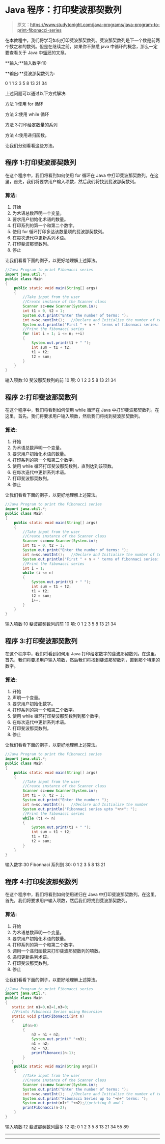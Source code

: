 # Java 程序：打印斐波那契数列

> 原文：<https://www.studytonight.com/java-programs/java-program-to-print-fibonacci-series>

在本教程中，我们将学习如何打印斐波那契数列。斐波那契数列是下一个数是前两个数之和的数列。但是在继续之前，如果你不熟悉 java 中循环的概念，那么一定要查看关于 Java 中[循环](https://www.studytonight.com/java/loops-in-java.php)的文章。

**输入:**输入数字:10

**输出:**斐波那契数列为:

0 1 1 2 3 5 8 13 21 34

上述问题可以通过以下方式解决:

方法 1:使用 for 循环

方法 2:使用 while 循环

方法 3:打印给定数量的系列

方法 4:使用递归函数。

让我们分别看看这些方法。

## 程序 1:打印斐波那契数列

在这个程序中，我们将看到如何使用 for 循环在 Java 中打印斐波那契数列。在这里，首先，我们将要求用户输入项数，然后我们将找到斐波那契数列。

### 算法:

1.  开始
2.  为术语总数声明一个变量。
3.  要求用户初始化术语的数量。
4.  打印系列的第一个和第二个数字。
5.  使用 for 循环打印多达该数量项的斐波那契数列。
6.  在每次迭代中更新系列术语。
7.  打印斐波那契数列。
8.  停止

让我们看看下面的例子，以更好地理解上述算法。

```java
//Java Program to print Fibonacci series
import java.util.*;
public class Main
{
    public static void main(String[] args) 
    {
        //Take input from the user
        //Create instance of the Scanner class
        Scanner sc=new Scanner(System.in);
        int t1 = 0, t2 = 1;
        System.out.print("Enter the number of terms: ");
        int n=sc.nextInt();   //Declare and Initialize the number of terms
        System.out.println("First " + n + " terms of fibonnaci series: ");
        //Print the fibonacci series
        for (int i = 1; i <= n; ++i)
        {
            System.out.print(t1 + " ");
            int sum = t1 + t2;
            t1 = t2;
            t2 = sum;
        }
    }
}
```

输入项数:10
斐波那契数列的前 10 项:
0 1 2 3 5 8 13 21 34

## 程序 2:打印斐波那契数列

在这个程序中，我们将看到如何使用 while 循环在 Java 中打印斐波那契数列。在这里，首先，我们将要求用户输入项数，然后我们将找到斐波那契数列。

### 算法:

1.  开始
2.  为术语总数声明一个变量。
3.  要求用户初始化术语的数量。
4.  打印系列的第一个和第二个数字。
5.  使用 while 循环打印斐波那契数列，直到达到该项数。
6.  在每次迭代中更新系列术语。
7.  打印斐波那契数列。
8.  停止

让我们看看下面的例子，以更好地理解上述算法。

```java
//Java Program to print the Fibonacci series
import java.util.*;
public class Main
{
    public static void main(String[] args) 
    {
        //Take input from the user
        //Create instance of the Scanner class
        Scanner sc=new Scanner(System.in);
        int t1 = 0, t2 = 1;
        System.out.print("Enter the number of terms: ");
        int n=sc.nextInt();   //Declare and Initialize the number of terms
        System.out.println("First " + n + " terms of fibonnaci series: ");
        //Print the fibonacci series
        int i = 1; 
        while (i <= n)
        {
            System.out.print(t1 + " ");
            int sum = t1 + t2;
            t1 = t2;
            t2 = sum;
            i++;
        }
    }
}
```

输入项数:10
斐波那契数列的前 10 项:
0 1 2 3 5 8 13 21 34

## 程序 3:打印斐波那契数列

在这个程序中，我们将看到如何用 Java 打印给定数字的斐波那契数列。在这里，首先，我们将要求用户输入项数，然后我们将找到斐波那契数列，直到那个特定的数字。

### 算法:

1.  开始
2.  声明一个变量。
3.  要求用户初始化数字。
4.  打印系列的第一个和第二个数字。
5.  使用 while 循环打印斐波那契数列到那个数字。
6.  在每次迭代中更新系列术语。
7.  打印斐波那契数列。
8.  停止

让我们看看下面的例子，以更好地理解上述算法。

```java
//Java Program to print the Fibonacci series
import java.util.*;
public class Main
{
    public static void main(String[] args) 
    {
        //Take input from the user
        //Create instance of the Scanner class
        Scanner sc=new Scanner(System.in);
        int t1 = 0, t2 = 1;
        System.out.print("Enter the number: ");
        int n=sc.nextInt();   //Declare and Initialize the number
        System.out.println("Fibonnaci series upto "+n+": ");
        //Print the fibonacci series
        while (t1 <= n)
        {
            System.out.print(t1 + " ");
            int sum = t1 + t2;
            t1 = t2;
            t2 = sum;
        }
    }
}
```

输入数字:30
Fibonnaci 系列到 30:
0 1 2 3 5 8 13 21

## 程序 4:打印斐波那契数列

在这个程序中，我们将看到如何使用递归在 Java 中打印斐波那契数列。在这里，首先，我们将要求用户输入项数，然后我们将找到斐波那契数列。

### 算法:

1.  开始
2.  为术语总数声明一个变量。
3.  要求用户初始化术语的数量。
4.  打印系列的第一个和第二个数字。
5.  调用一个递归函数来打印斐波那契数列的项数。
6.  递归更新系列术语。
7.  打印斐波那契数列。
8.  停止

让我们看看下面的例子，以更好地理解上述算法。

```java
//Java Program to print Fibonacci series
import java.util.*;
public class Main
{  
   static int n1=0,n2=1,n3=0;   
   //Prints Fibonacci Series using Recursion 
   static void printFibonacci(int n)
   {    
        if(n>0)
        {    
            n3 = n1 + n2;    
            System.out.print(" "+n3);   
            n1 = n2;    
            n2 = n3;    
            printFibonacci(n-1);   
        }    
   }    
    public static void main(String args[])
    {    
        //Take input from the user
        //Create instance of the Scanner class
        Scanner sc=new Scanner(System.in);
        System.out.print("Enter the number of terms: ");
        int n=sc.nextInt();   //Declare and Initialize the number of terms
        System.out.print("Fibonacci Series up to "+n+" terms: ");
        System.out.print(n1+" "+n2);//printing 0 and 1    
        printFibonacci(n-2);
    }  
} 
```

输入项数:12
斐波那契数列最多 12 项:
0 1 2 3 5 8 13 21 34 55 89

* * *

* * *